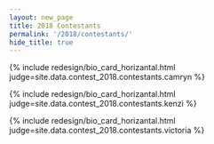 ```yaml
---
layout: new_page
title: 2018 Contestants
permalink: '/2018/contestants/'
hide_title: true
---
```


{% include redesign/bio_card_horizantal.html judge=site.data.contest_2018.contestants.camryn %}

<div class="vspace1" />

{% include redesign/bio_card_horizantal.html judge=site.data.contest_2018.contestants.kenzi %}

<div class="vspace1" />

{% include redesign/bio_card_horizantal.html judge=site.data.contest_2018.contestants.victoria %}
